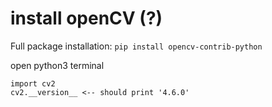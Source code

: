 # install openCV (?)
Full package installation: `pip install opencv-contrib-python`

open python3 terminal
```
import cv2
cv2.__version__ <-- should print '4.6.0'
```
